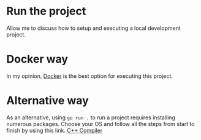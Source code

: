 # Run the project

Allow me to discuss how to setup and executing a local development project.

# Docker way

In my opinion, [Docker](https://www.docker.com) is the best option for executing this project.

# Alternative way

As an alternative, using `go run .` to run a project requires installing numerous packages. Choose your OS and follow all the steps from start to finish by using this link. [C++ Compiler](https://code.visualstudio.com/docs/cpp)
